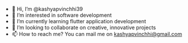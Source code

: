 - 👋 Hi, I’m @kashyapvinchhi39
- 👀 I’m interested in software development
- 🌱 I’m currently learning flutter application development
- 💞️ I’m looking to collaborate on creative, innovative projects
- 📫 How to reach me? You can mail me on kashyapvinchhi@gmail.com

<!---
kashyapvinchhi39/kashyapvinchhi39 is a ✨ special ✨ repository because its `README.md` (this file) appears on your GitHub profile.
You can click the Preview link to take a look at your changes.
--->
